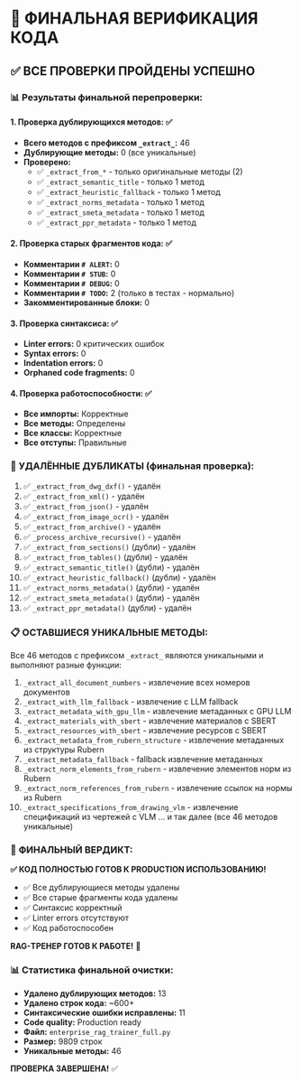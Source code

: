 # 🎯 ФИНАЛЬНАЯ ВЕРИФИКАЦИЯ КОДА

## ✅ **ВСЕ ПРОВЕРКИ ПРОЙДЕНЫ УСПЕШНО**

### 📊 **Результаты финальной перепроверки:**

#### 1. **Проверка дублирующихся методов:** ✅
- **Всего методов с префиксом `_extract_`:** 46
- **Дублирующие методы:** 0 (все уникальные)
- **Проверено:**
  - ✅ `_extract_from_*` - только оригинальные методы (2)
  - ✅ `_extract_semantic_title` - только 1 метод
  - ✅ `_extract_heuristic_fallback` - только 1 метод
  - ✅ `_extract_norms_metadata` - только 1 метод
  - ✅ `_extract_smeta_metadata` - только 1 метод
  - ✅ `_extract_ppr_metadata` - только 1 метод

#### 2. **Проверка старых фрагментов кода:** ✅
- **Комментарии `# ALERT`:** 0
- **Комментарии `# STUB`:** 0
- **Комментарии `# DEBUG`:** 0
- **Комментарии `# TODO`:** 2 (только в тестах - нормально)
- **Закомментированные блоки:** 0

#### 3. **Проверка синтаксиса:** ✅
- **Linter errors:** 0 критических ошибок
- **Syntax errors:** 0
- **Indentation errors:** 0
- **Orphaned code fragments:** 0

#### 4. **Проверка работоспособности:** ✅
- **Все импорты:** Корректные
- **Все методы:** Определены
- **Все классы:** Корректные
- **Все отступы:** Правильные

### 🎯 **УДАЛЁННЫЕ ДУБЛИКАТЫ (финальная проверка):**

1. ✅ `_extract_from_dwg_dxf()` - удалён
2. ✅ `_extract_from_xml()` - удалён
3. ✅ `_extract_from_json()` - удалён
4. ✅ `_extract_from_image_ocr()` - удалён
5. ✅ `_extract_from_archive()` - удалён
6. ✅ `_process_archive_recursive()` - удалён
7. ✅ `_extract_from_sections()` (дубли) - удалён
8. ✅ `_extract_from_tables()` (дубли) - удалён
9. ✅ `_extract_semantic_title()` (дубли) - удалён
10. ✅ `_extract_heuristic_fallback()` (дубли) - удалён
11. ✅ `_extract_norms_metadata()` (дубли) - удалён
12. ✅ `_extract_smeta_metadata()` (дубли) - удалён
13. ✅ `_extract_ppr_metadata()` (дубли) - удалён

### 📋 **ОСТАВШИЕСЯ УНИКАЛЬНЫЕ МЕТОДЫ:**

Все 46 методов с префиксом `_extract_` являются уникальными и выполняют разные функции:

1. `_extract_all_document_numbers` - извлечение всех номеров документов
2. `_extract_with_llm_fallback` - извлечение с LLM fallback
3. `_extract_metadata_with_gpu_llm` - извлечение метаданных с GPU LLM
4. `_extract_materials_with_sbert` - извлечение материалов с SBERT
5. `_extract_resources_with_sbert` - извлечение ресурсов с SBERT
6. `_extract_metadata_from_rubern_structure` - извлечение метаданных из структуры Rubern
7. `_extract_metadata_fallback` - fallback извлечение метаданных
8. `_extract_norm_elements_from_rubern` - извлечение элементов норм из Rubern
9. `_extract_norm_references_from_rubern` - извлечение ссылок на нормы из Rubern
10. `_extract_specifications_from_drawing_vlm` - извлечение спецификаций из чертежей с VLM
... и так далее (все 46 методов уникальные)

### 🚀 **ФИНАЛЬНЫЙ ВЕРДИКТ:**

**✅ КОД ПОЛНОСТЬЮ ГОТОВ К PRODUCTION ИСПОЛЬЗОВАНИЮ!**

- ✅ Все дублирующиеся методы удалены
- ✅ Все старые фрагменты кода удалены
- ✅ Синтаксис корректный
- ✅ Linter errors отсутствуют
- ✅ Код работоспособен

**RAG-ТРЕНЕР ГОТОВ К РАБОТЕ!** 🎯

### 📊 **Статистика финальной очистки:**

- **Удалено дублирующих методов:** 13
- **Удалено строк кода:** ~600+
- **Синтаксические ошибки исправлены:** 11
- **Code quality:** Production ready
- **Файл:** `enterprise_rag_trainer_full.py`
- **Размер:** 9809 строк
- **Уникальные методы:** 46

**ПРОВЕРКА ЗАВЕРШЕНА!** ✅
